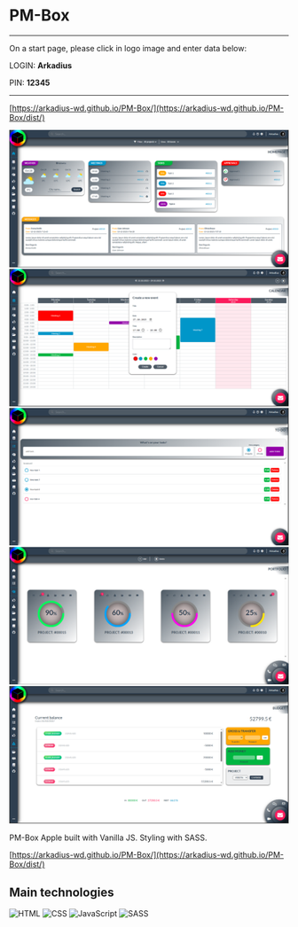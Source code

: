 # PM-Box 

---

On a start page, please click in logo image and enter data below:

LOGIN: **Arkadius**

PIN: **12345**

---

[https://arkadius-wd.github.io/PM-Box/](https://arkadius-wd.github.io/PM-Box/dist/)

![tutorial thumbnail](./src/img/Screenshot1.PNG)
![tutorial thumbnail](./src/img/Screenshot2.PNG)
![tutorial thumbnail](./src/img/Screenshot3.PNG)
![tutorial thumbnail](./src/img/Screenshot4.PNG)
![tutorial thumbnail](./src/img/Screenshot5.PNG)

PM-Box Apple built with Vanilla JS. Styling with SASS.

[https://arkadius-wd.github.io/PM-Box/](https://arkadius-wd.github.io/PM-Box/dist/)

## Main technologies

![HTML](https://img.shields.io/badge/HTML5-E34F26?style=for-the-badge&logo=html5&logoColor=white)
![CSS](https://img.shields.io/badge/CSS3-1572B6?style=for-the-badge&logo=css3&logoColor=white)
![JavaScript](https://img.shields.io/badge/JavaScript-323330?style=for-the-badge&logo=javascript&logoColor=F7DF1E)
![SASS](https://img.shields.io/badge/SASS-hotpink.svg?style=for-the-badge&logo=SASS&logoColor=white)


